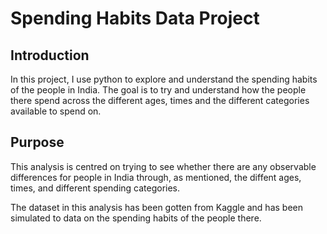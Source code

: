 # Spending Habits Data Project
## Introduction
In this project, I use python to explore and understand the spending habits of the people in India. The goal is to try and understand how the people there spend across the different ages, times and the different categories available to spend on.

## Purpose
This analysis is centred on trying to see whether there are any observable differences for people in India through, as mentioned, the diffent ages, times, and different spending categories.

The dataset in this analysis has been gotten from Kaggle and has been simulated to data on the spending habits of the people there.




